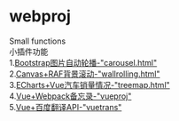 # webproj
Small functions<br>
小插件功能<br>
1.[Bootstrap图片自动轮播-"carousel.html"](http://47.97.223.173:8080/webproj/carousel.html)<br>
2.[Canvas+RAF背景滚动-"wallrolling.html"](http://47.97.223.173:8080/webproj/wallrolling.html)<br>
3.[ECharts+Vue汽车销量情况-"treemap.html"](http://47.97.223.173:8080/webproj/treemap.html)<br>
4.[Vue+Webpack备忘录-"vueproj"](http://47.97.223.173:8080/webproj/vueproj/vueproject/dist/index.html)<br>
5.[Vue+百度翻译API-"vuetrans"](http://47.97.223.173:8080/webproj/vueproj/vuetrans/dist/index.html)<br>
